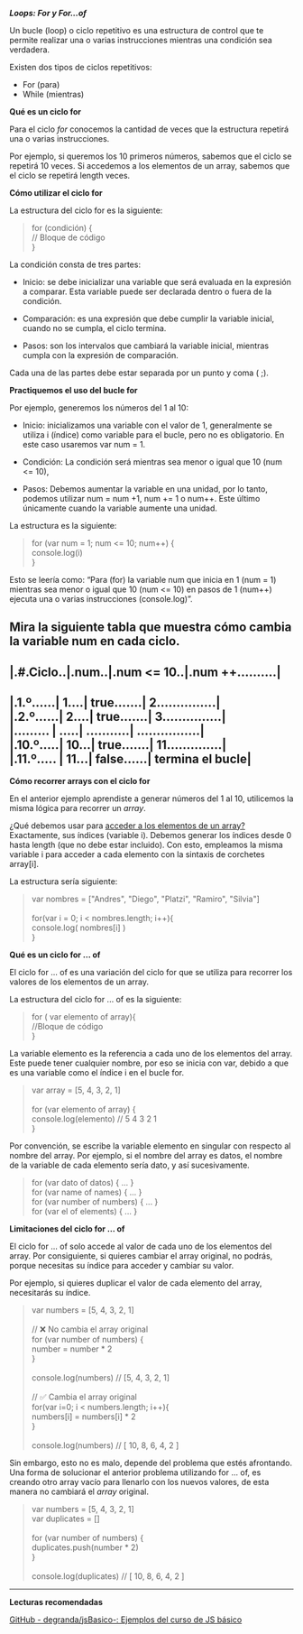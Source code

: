 ***Loops: For y For...of***

Un bucle (loop) o ciclo repetitivo es una estructura de control que te permite realizar una o varias instrucciones mientras una condición sea verdadera.

Existen dos tipos de ciclos repetitivos:

- For (para)
- While (mientras)

**Qué es un ciclo for**

Para el ciclo *for* conocemos la cantidad de veces que la estructura repetirá una o varias instrucciones.

Por ejemplo, si queremos los 10 primeros números, sabemos que el ciclo se repetirá 10 veces. Si accedemos a los elementos de un array, sabemos que el ciclo se repetirá length veces.

**Cómo utilizar el ciclo for**

La estructura del ciclo for es la siguiente:

>for (condición) { <br>
> // Bloque de código <br>
>} <br>

La condición consta de tres partes:

- Inicio: se debe inicializar una variable que será evaluada en la expresión a comparar. Esta variable puede ser declarada dentro o fuera de la condición.

- Comparación: es una expresión que debe cumplir la variable inicial, cuando no se cumpla, el ciclo termina.

- Pasos: son los intervalos que cambiará la variable inicial, mientras cumpla con la expresión de comparación.

Cada una de las partes debe estar separada por un punto y coma ( ;).

**Practiquemos el uso del bucle for**

Por ejemplo, generemos los números del 1 al 10:

- Inicio: inicializamos una variable con el valor de 1, generalmente se utiliza i (índice) como variable para el bucle, pero no es obligatorio. En este caso usaremos var num = 1.

- Condición: La condición será mientras sea menor o igual que 10 (num <= 10),
- Pasos: Debemos aumentar la variable en una unidad, por lo tanto, podemos utilizar num = num +1, num += 1 o num++. Este último únicamente cuando la variable aumente una unidad.

La estructura es la siguiente:

>for (var num = 1; num <= 10; num++) { <br>
> console.log(i) <br>
>} <br>

Esto se leería como: “Para (for) la variable num que inicia en 1 (num = 1) mientras sea menor o igual que 10 (num <= 10) en pasos de 1 (num++) ejecuta una o varias instrucciones (console.log)”.

Mira la siguiente tabla que muestra cómo cambia la variable num en cada ciclo.
---------------------------------------------------------------------

|.#.Ciclo..|.num..|.num <= 10..|.num ++..........|
---------------------------------------------------------------------
|.1.º......| 1....| true.......| 2...............|<br>
|.2.º......| 2....| true.......| 3...............|<br>
|......... | .....| ...........| ................|<br>
|.10.º.....| 10...| true.......| 11..............|<br>
|.11.º..... | 11...| false......| termina el bucle|<br>
---------------------------------------------------------------------


**Cómo recorrer arrays con el ciclo for**

En el anterior ejemplo aprendiste a generar números del 1 al 10, utilicemos la misma lógica para recorrer un *array*.

¿Qué debemos usar para [acceder a los elementos de un array?](https://platzi.com/clases/1814-basico-javascript/26303-arrays/) Exactamente, sus índices (variable i). Debemos generar los índices desde 0 hasta length (que no debe estar incluido). Con esto, empleamos la misma variable i para acceder a cada elemento con la sintaxis de corchetes array[i].

La estructura sería siguiente:

>var nombres = ["Andres", "Diego", "Platzi", "Ramiro", "Silvia"] <br>
> <br>
>for(var i = 0; i < nombres.length; i++){ <br>
> console.log( nombres[i] ) <br>
>} <br>

**Qué es un ciclo for … of**

El ciclo for ... of es una variación del ciclo for que se utiliza para recorrer los valores de los elementos de un array.

La estructura del ciclo for ... of es la siguiente:

>for ( var elemento of array){ <br>
>    //Bloque de código <br>
>} <br>

La variable elemento es la referencia a cada uno de los elementos del array. Este puede tener cualquier nombre, por eso se inicia con var, debido a que es una variable como el índice i en el bucle for.

>var array = [5, 4, 3, 2, 1] <br>
> <br>
>for (var elemento of array) { <br>
> console.log(elemento) // 5 4 3 2 1 <br>
>} <br>

Por convención, se escribe la variable elemento en singular con respecto al nombre del array. Por ejemplo, si el nombre del array es datos, el nombre de la variable de cada elemento sería dato, y así sucesivamente.

>for (var dato of datos) { ... } <br> 
>for (var name of names) { ... } <br>
>for (var number of numbers) { ... } <br>
>for (var el of elements) { ... } <br>

**Limitaciones del ciclo for … of**

El ciclo for ... of solo accede al valor de cada uno de los elementos del array. Por consiguiente, si quieres cambiar el array original, no podrás, porque necesitas su índice para acceder y cambiar su valor.

Por ejemplo, si quieres duplicar el valor de cada elemento del array, necesitarás su índice.

>var numbers = [5, 4, 3, 2, 1] <br>
> <br>
>// ❌ No cambia el array original <br>
>for (var number of numbers) { <br>
> number = number * 2 <br>
>} <br>
> <br>
>console.log(numbers) // [5, 4, 3, 2, 1] <br>
> <br>
>// ✅ Cambia el array original <br>
>for(var i=0; i < numbers.length; i++){ <br>
> numbers[i] = numbers[i] * 2 <br>
>} <br>
> <br>
>console.log(numbers) // [ 10, 8, 6, 4, 2 ] <br>

Sin embargo, esto no es malo, depende del problema que estés afrontando. Una forma de solucionar el anterior problema utilizando for ... of, es creando otro array vacío para llenarlo con los nuevos valores, de esta manera no cambiará el *array* original.

>var numbers = [5, 4, 3, 2, 1] <br>
>var duplicates = [] <br>
> <br>
>for (var number of numbers) { <br>
> duplicates.push(number * 2) <br>
>} <br>
> <br>
>console.log(duplicates) // [ 10, 8, 6, 4, 2 ] <br>

----------------------------------------------------------------
**Lecturas recomendadas**

[GitHub - degranda/jsBasico-: Ejemplos del curso de JS básico](https://github.com/degranda/jsBasico)
